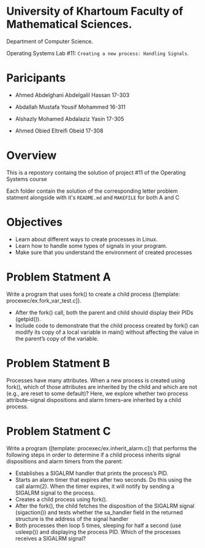 # University of Khartoum Faculty of Mathematical Sciences.
Department of Computer Science.

Operating Systems Lab #11: `Creating a new process: Handling Signals`.

# Paricipants
- Ahmed Abdelghani Abdelgalil Hassan 17-303

- Abdallah Mustafa Yousif Mohammed 16-311

- Alshazly Mohamed Abdalaziz Yasin  17-305

- Ahmed Obied Eltreifi Obeid 17-308

# Overview
This is a repostory containg the solution of project #11 of the Operating Systems course

Each folder contain the solution of the corresponding letter problem statment alongside with it's `README.md` and `MAKEFILE` for both A and C 


# Objectives
- Learn	about	different	ways	to	create	processes	in	Linux.
- Learn	how	to	handle	some	types	of	signals	in	your	program.
- Make	sure	that	you	understand	the	environment	of	created	
processes

# Problem Statment A
Write a program that uses fork() to create a child process ([template: 
procexec/ex.fork_var_test.c]). 
- After the fork() call, both the parent and child should display 
their PIDs (getpid()). 
- Include code to demonstrate that the child process created by 
fork() can modify its copy of a local variable in main() without 
affecting the value in the parent’s copy of the variable.

# Problem Statment B
Processes have many attributes. When a new process is created using
fork(), which of those attributes are inherited by the child and which are 
not (e.g., are reset to some default)? Here, we explore whether two
process attribute–signal dispositions and alarm timers–are inherited by
a child process.

# Problem Statment C
Write a program ([template: procexec/ex.inherit_alarm.c]) that performs 
the following steps in order to determine if a child process inherits signal 
dispositions and alarm timers from the parent:
- Establishes a SIGALRM handler that prints the process’s PID.
- Starts an alarm timer that expires after two seconds. Do this
using the call alarm(2). When the timer expires, it will notify by
sending a SIGALRM signal to the process.
- Creates a child process using fork().
- After the fork(), the child fetches the disposition of the SIGALRM
signal (sigaction()) and tests whether the sa_handler field in the
returned structure is the address of the signal handler
- Both processes then loop 5 times, sleeping for half a second (use
usleep()) and displaying the process PID. Which of the processes
receives a SIGALRM signal?
